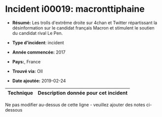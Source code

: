 # Incident i00019: macronttiphaine

* **Résumé:** Les trolls d'extrême droite sur 4chan et Twitter répartissant la désinformation sur le candidat français Macron et stimulent le soutien du candidat rival Le Pen.

* **Type d'incident**: incident

* **Année commencée:** 2017

* **Pays:**, France

* **Trouvé via:** OII

* **Date ajoutée:** 2019-02-24
 

|Technique |Description donnée pour cet incident |
|--------- |------------------------- |


Ne pas modifier au-dessus de cette ligne - veuillez ajouter des notes ci-dessous